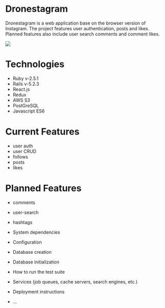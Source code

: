 # Dronestagram

Dronestagram is a web application base on the browser version of Instagram. The project features user authentication, posts and likes. Planned features also include user search comments and comment likes. 

![](https://active-storage-aa-fsp.s3-us-west-1.amazonaws.com/picsforfsp/login.jpg)

# Technologies
* Ruby v-2.5.1
* Rails v-5.2.3
* React.js
* Redux
* AWS S3
* PostGreSQL
* Javascript ES6

# Current Features
* user auth
* user CRUD
* follows
* posts
* likes 

# Planned Features
* comments
* user-search
* hashtags

* System dependencies

* Configuration

* Database creation

* Database initialization

* How to run the test suite

* Services (job queues, cache servers, search engines, etc.)

* Deployment instructions

* ...
